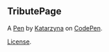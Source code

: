 TributePage
-----------


A [Pen](http://codepen.io/Keyti/pen/YpQZOW) by [Katarzyna](http://codepen.io/Keyti) on [CodePen](http://codepen.io/).

[License](http://codepen.io/Keyti/pen/YpQZOW/license).